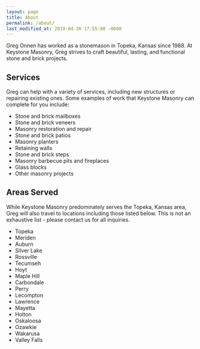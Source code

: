 ```yaml
---
layout: page
title: About
permalink: /about/
last_modified_at: 2019-04-30 17:55:00 -0600
---
```


Greg Onnen has worked as a stonemason in Topeka, Kansas since 1988. At Keystone Masonry, Greg strives to craft beautiful, lasting, and functional stone and brick projects.

Services
------
Greg can help with a variety of services, including new structures or repairing existing ones. Some examples of work that Keystone Masonry can complete for you include:

* Stone and brick mailboxes
* Stone and brick veneers
* Masonry restoration and repair
* Stone and brick patios
* Masonry planters
* Retaining walls
* Stone and brick steps
* Masonry barbecue pits and fireplaces
* Glass blocks
* Other masonry projects

Areas Served
------

While Keystone Masonry predominately serves the Topeka, Kansas area, Greg will also travel to locations including those listed below. This is not an exhaustive list - please contact us for all inquiries.

* Topeka
* Meriden
* Auburn
* Silver Lake
* Rossville
* Tecumseh
* Hoyt
* Maple Hill
* Carbondale
* Perry
* Lecompton
* Lawrence
* Mayetta
* Holton
* Oskaloosa
* Ozawkie
* Wakarusa
* Valley Falls
